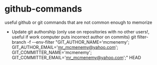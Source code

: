 # github-commands
useful github or git commands that are not common enough to memorize

* Update git authorship (only use on repositories with no other users!, useful if work computer puts incorrect author on commits)
    git filter-branch -f --env-filter "GIT_AUTHOR_NAME='mcmenemy'; GIT_AUTHOR_EMAIL='mr_mcmenemy@yahoo.com'; GIT_COMMITTER_NAME='mcmenemy'; GIT_COMMITTER_EMAIL='mr_mcmenemy@yahoo.com';" HEAD
